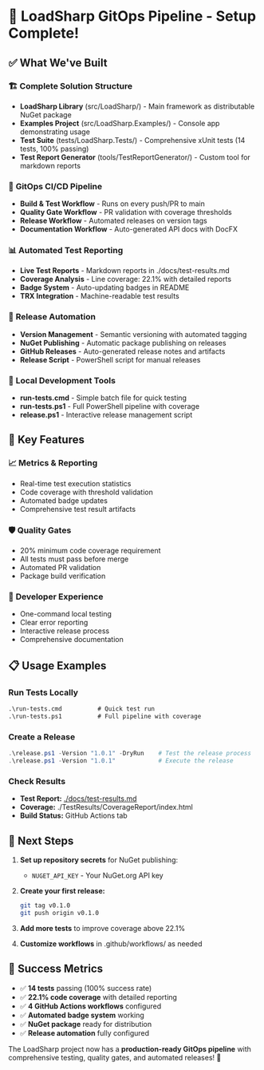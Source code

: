 # 🎉 LoadSharp GitOps Pipeline - Setup Complete!

## ✅ What We've Built

### 🏗️ **Complete Solution Structure**
- **LoadSharp Library** (src/LoadSharp/) - Main framework as distributable NuGet package
- **Examples Project** (src/LoadSharp.Examples/) - Console app demonstrating usage
- **Test Suite** (tests/LoadSharp.Tests/) - Comprehensive xUnit tests (14 tests, 100% passing)
- **Test Report Generator** (tools/TestReportGenerator/) - Custom tool for markdown reports

### 🔄 **GitOps CI/CD Pipeline**
- **Build & Test Workflow** - Runs on every push/PR to main
- **Quality Gate Workflow** - PR validation with coverage thresholds
- **Release Workflow** - Automated releases on version tags
- **Documentation Workflow** - Auto-generated API docs with DocFX

### 📊 **Automated Test Reporting**
- **Live Test Reports** - Markdown reports in ./docs/test-results.md
- **Coverage Analysis** - Line coverage: 22.1% with detailed reports
- **Badge System** - Auto-updating badges in README
- **TRX Integration** - Machine-readable test results

### 🚀 **Release Automation**
- **Version Management** - Semantic versioning with automated tagging
- **NuGet Publishing** - Automatic package publishing on releases
- **GitHub Releases** - Auto-generated release notes and artifacts
- **Release Script** - PowerShell script for manual releases

### 🧪 **Local Development Tools**
- **run-tests.cmd** - Simple batch file for quick testing
- **run-tests.ps1** - Full PowerShell pipeline with coverage
- **release.ps1** - Interactive release management script

## 🎯 **Key Features**

### 📈 **Metrics & Reporting**
- Real-time test execution statistics
- Code coverage with threshold validation
- Automated badge updates
- Comprehensive test result artifacts

### 🛡️ **Quality Gates**
- 20% minimum code coverage requirement
- All tests must pass before merge
- Automated PR validation
- Package build verification

### 🔧 **Developer Experience**
- One-command local testing
- Clear error reporting
- Interactive release process
- Comprehensive documentation

## 📋 **Usage Examples**

### Run Tests Locally
```cmd
.\run-tests.cmd          # Quick test run
.\run-tests.ps1          # Full pipeline with coverage
```

### Create a Release
```powershell
.\release.ps1 -Version "1.0.1" -DryRun    # Test the release process
.\release.ps1 -Version "1.0.1"            # Execute the release
```

### Check Results
- **Test Report:** [./docs/test-results.md](./docs/test-results.md)
- **Coverage:** ./TestResults/CoverageReport/index.html
- **Build Status:** GitHub Actions tab

## 🚀 **Next Steps**

1. **Set up repository secrets** for NuGet publishing:
   - `NUGET_API_KEY` - Your NuGet.org API key

2. **Create your first release:**
   ```bash
   git tag v0.1.0
   git push origin v0.1.0
   ```

4. **Add more tests** to improve coverage above 22.1%

5. **Customize workflows** in .github/workflows/ as needed

## 🎉 **Success Metrics**

- ✅ **14 tests** passing (100% success rate)
- ✅ **22.1% code coverage** with detailed reporting
- ✅ **4 GitHub Actions workflows** configured
- ✅ **Automated badge system** working
- ✅ **NuGet package** ready for distribution
- ✅ **Release automation** fully configured

The LoadSharp project now has a **production-ready GitOps pipeline** with comprehensive testing, quality gates, and automated releases! 🎊
